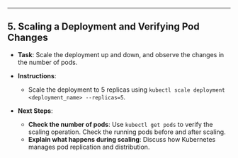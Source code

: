 
---

## 5. **Scaling a Deployment and Verifying Pod Changes**

- **Task**: Scale the deployment up and down, and observe the changes in the number of pods.

- **Instructions**:
    - Scale the deployment to 5 replicas using `kubectl scale deployment <deployment_name> --replicas=5`.

- **Next Steps**:
    - **Check the number of pods**: Use `kubectl get pods` to verify the scaling operation. Check the running pods before and after scaling.
    - **Explain what happens during scaling**: Discuss how Kubernetes manages pod replication and distribution.
